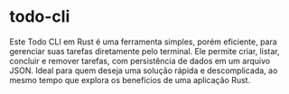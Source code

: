 # todo-cli
Este Todo CLI em Rust é uma ferramenta simples, porém eficiente, para gerenciar suas tarefas diretamente pelo terminal. Ele permite criar, listar, concluir e remover tarefas, com persistência de dados em um arquivo JSON. Ideal para quem deseja uma solução rápida e descomplicada, ao mesmo tempo que explora os benefícios de uma aplicação Rust.
